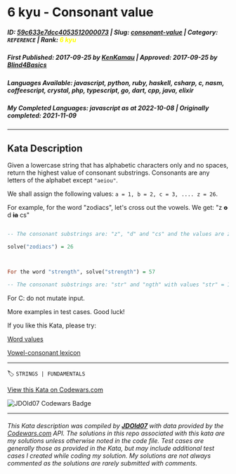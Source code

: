 # 6 kyu - Consonant value

##### **ID**: [59c633e7dcc4053512000073](https://www.codewars.com/kata/59c633e7dcc4053512000073) | **Slug**: [consonant-value](https://www.codewars.com/kata/59c633e7dcc4053512000073) | **Category**: `REFERENCE` | **Rank**: <span style="color:yellow">6 kyu</span>

##### **First Published**: 2017-09-25 ***by*** [KenKamau](https://www.codewars.com/users/KenKamau) | **Approved**: 2017-09-25 ***by*** [Blind4Basics](https://www.codewars.com/users/Blind4Basics)

##### **Languages Available**: javascript, python, ruby, haskell, csharp, c, nasm, coffeescript, crystal, php, typescript, go, dart, cpp, java, elixir

##### **My Completed Languages**: javascript ***as at*** 2022-10-08 | **Originally completed**: 2021-11-09

---

## Kata Description


Given a lowercase string that has alphabetic characters only and no spaces, return the highest value of consonant substrings. Consonants are any letters of the alphabet except `"aeiou"`. 



We shall assign the following values: `a = 1, b = 2, c = 3, .... z = 26`.



For example, for the word "zodiacs", let's cross out the vowels. We get: "z **~~o~~** d **~~ia~~** cs"



```haskell

-- The consonant substrings are: "z", "d" and "cs" and the values are z = 26, d = 4 and cs = 3 + 19 = 22. The highest is 26.

solve("zodiacs") = 26



For the word "strength", solve("strength") = 57

-- The consonant substrings are: "str" and "ngth" with values "str" = 19 + 20 + 18 = 57 and "ngth" = 14 + 7 + 20 + 8 = 49. The highest is 57.

```



For C: do not mutate input.



More examples in test cases. Good luck!



If you like this Kata, please try:



[Word values](https://www.codewars.com/kata/598d91785d4ce3ec4f000018)



[Vowel-consonant lexicon](https://www.codewars.com/kata/59cf8bed1a68b75ffb000026)

---


🏷 `STRINGS | FUNDAMENTALS`


[View this Kata on Codewars.com](https://www.codewars.com/kata/59c633e7dcc4053512000073)

![](https://www.codewars.com/users/jdold07/badges/large "JDOld07 Codewars Badge")

---

###### *This Kata description was compiled by [**JDOld07**](https://tpstech.dev) with data provided by the [Codewars.com](https://www.codewars.com) API.  The solutions in this repo associated with this kata are my solutions unless otherwise noted in the code file.  Test cases are generally those as provided in the Kata, but may include additional test cases I created while coding my solution.  My solutions are not always commented as the solutions are rarely submitted with comments.*
